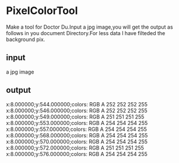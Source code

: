 # PixelColorTool
Make a tool for Doctor Du.Input a jpg image,you will get the output as follows in you document Directory.For less data I have filteded the background pix.  

## input
a jpg image

## output
x:8.000000;y:544.000000;colors: RGB A 252 252 252  255
x:8.000000;y:546.000000;colors: RGB A 252 252 252  255
x:8.000000;y:549.000000;colors: RGB A 251 251 251  255
x:8.000000;y:553.000000;colors: RGB A 254 254 254  255
x:8.000000;y:557.000000;colors: RGB A 254 254 254  255
x:8.000000;y:568.000000;colors: RGB A 254 254 254  255
x:8.000000;y:570.000000;colors: RGB A 254 254 254  255
x:8.000000;y:572.000000;colors: RGB A 251 251 251  255
x:8.000000;y:576.000000;colors: RGB A 254 254 254  255
